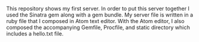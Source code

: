 This repository shows my first server. In order to put this server together
I used the Sinatra gem along with a gem bundle. My server file is written in a ruby file that I composed in Atom text editor. With the Atom editor, I also composed the accompanying Gemfile, Procfile, and static directory which includes a hello.txt file.
